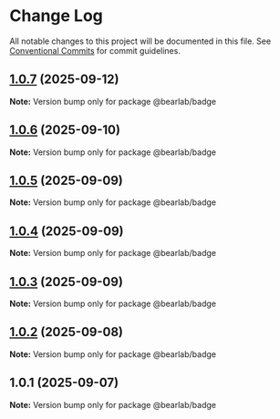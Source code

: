 # Change Log

All notable changes to this project will be documented in this file.
See [Conventional Commits](https://conventionalcommits.org) for commit guidelines.

## [1.0.7](https://github.com/hasanbala/ui-components/compare/@bearlab/badge@1.0.6...@bearlab/badge@1.0.7) (2025-09-12)

**Note:** Version bump only for package @bearlab/badge





## [1.0.6](https://github.com/hasanbala/ui-components/compare/@bearlab/badge@1.0.5...@bearlab/badge@1.0.6) (2025-09-10)

**Note:** Version bump only for package @bearlab/badge





## [1.0.5](https://github.com/hasanbala/ui-components/compare/@bearlab/badge@1.0.4...@bearlab/badge@1.0.5) (2025-09-09)

**Note:** Version bump only for package @bearlab/badge





## [1.0.4](https://github.com/hasanbala/ui-components/compare/@bearlab/badge@1.0.3...@bearlab/badge@1.0.4) (2025-09-09)

**Note:** Version bump only for package @bearlab/badge





## [1.0.3](https://github.com/hasanbala/ui-components/compare/@bearlab/badge@1.0.2...@bearlab/badge@1.0.3) (2025-09-09)

**Note:** Version bump only for package @bearlab/badge





## [1.0.2](https://github.com/hasanbala/ui-components/compare/@bearlab/badge@1.0.1...@bearlab/badge@1.0.2) (2025-09-08)

**Note:** Version bump only for package @bearlab/badge





## 1.0.1 (2025-09-07)

**Note:** Version bump only for package @bearlab/badge
